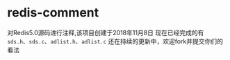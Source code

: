 # redis-comment
对Redis5.0源码进行注释,该项目创建于2018年11月8日
现在已经完成的有 `sds.h`、`sds.c`、`adlist.h`、`adlist.c`
还在持续的更新中，欢迎fork并提交你们的看法
